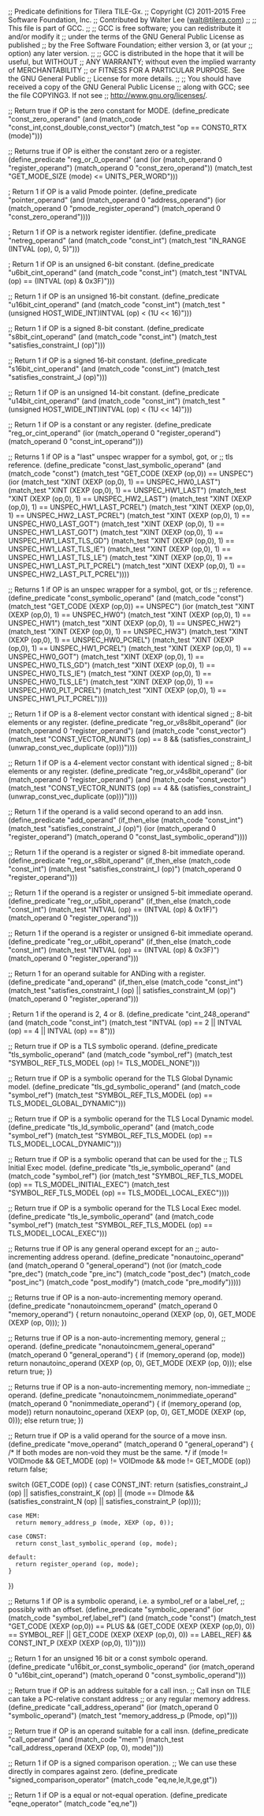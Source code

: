 ;; Predicate definitions for Tilera TILE-Gx.
;; Copyright (C) 2011-2015 Free Software Foundation, Inc.
;; Contributed by Walter Lee (walt@tilera.com)
;;
;; This file is part of GCC.
;;
;; GCC is free software; you can redistribute it and/or modify it
;; under the terms of the GNU General Public License as published
;; by the Free Software Foundation; either version 3, or (at your
;; option) any later version.
;;
;; GCC is distributed in the hope that it will be useful, but WITHOUT
;; ANY WARRANTY; without even the implied warranty of MERCHANTABILITY
;; or FITNESS FOR A PARTICULAR PURPOSE.  See the GNU General Public
;; License for more details.
;;
;; You should have received a copy of the GNU General Public License
;; along with GCC; see the file COPYING3.  If not see
;; <http://www.gnu.org/licenses/>.

;; Return true if OP is the zero constant for MODE.
(define_predicate "const_zero_operand"
  (and (match_code "const_int,const_double,const_vector")
       (match_test "op == CONST0_RTX (mode)")))

;; Returns true if OP is either the constant zero or a register.
(define_predicate "reg_or_0_operand"
  (and (ior (match_operand 0 "register_operand")
	    (match_operand 0 "const_zero_operand"))
       (match_test "GET_MODE_SIZE (mode) <= UNITS_PER_WORD")))

; Return 1 if OP is a valid Pmode pointer.
(define_predicate "pointer_operand"
  (and (match_operand 0 "address_operand")
       (ior (match_operand 0 "pmode_register_operand")
	    (match_operand 0 "const_zero_operand"))))

; Return 1 if OP is a network register identifier.
(define_predicate "netreg_operand"
  (and (match_code "const_int")
       (match_test "IN_RANGE (INTVAL (op), 0, 5)")))

; Return 1 if OP is an unsigned 6-bit constant.
(define_predicate "u6bit_cint_operand"
  (and (match_code "const_int")
       (match_test "INTVAL (op) == (INTVAL (op) & 0x3F)")))

;; Return 1 if OP is an unsigned 16-bit constant.
(define_predicate "u16bit_cint_operand"
  (and (match_code "const_int")
       (match_test "(unsigned HOST_WIDE_INT)INTVAL (op) < (1U << 16)")))

;; Return 1 if OP is a signed 8-bit constant.
(define_predicate "s8bit_cint_operand"
  (and (match_code "const_int")
       (match_test "satisfies_constraint_I (op)")))

;; Return 1 if OP is a signed 16-bit constant.
(define_predicate "s16bit_cint_operand"
  (and (match_code "const_int")
       (match_test "satisfies_constraint_J (op)")))

;; Return 1 if OP is an unsigned 14-bit constant.
(define_predicate "u14bit_cint_operand"
  (and (match_code "const_int")
       (match_test "(unsigned HOST_WIDE_INT)INTVAL (op) < (1U << 14)")))

;; Return 1 if OP is a constant or any register.
(define_predicate "reg_or_cint_operand"
  (ior (match_operand 0 "register_operand")
       (match_operand 0 "const_int_operand")))

;; Returns 1 if OP is a "last" unspec wrapper for a symbol, got, or
;; tls reference.
(define_predicate "const_last_symbolic_operand"
  (and (match_code "const")
       (match_test "GET_CODE (XEXP (op,0)) == UNSPEC")
       (ior (match_test "XINT (XEXP (op,0), 1) == UNSPEC_HW0_LAST")
	    (match_test "XINT (XEXP (op,0), 1) == UNSPEC_HW1_LAST")
	    (match_test "XINT (XEXP (op,0), 1) == UNSPEC_HW2_LAST")
	    (match_test "XINT (XEXP (op,0), 1) == UNSPEC_HW1_LAST_PCREL")
	    (match_test "XINT (XEXP (op,0), 1) == UNSPEC_HW2_LAST_PCREL")
	    (match_test "XINT (XEXP (op,0), 1) == UNSPEC_HW0_LAST_GOT")
	    (match_test "XINT (XEXP (op,0), 1) == UNSPEC_HW1_LAST_GOT")
	    (match_test "XINT (XEXP (op,0), 1) == UNSPEC_HW1_LAST_TLS_GD")
	    (match_test "XINT (XEXP (op,0), 1) == UNSPEC_HW1_LAST_TLS_IE")
	    (match_test "XINT (XEXP (op,0), 1) == UNSPEC_HW1_LAST_TLS_LE")
	    (match_test "XINT (XEXP (op,0), 1) == UNSPEC_HW1_LAST_PLT_PCREL")
	    (match_test "XINT (XEXP (op,0), 1) == UNSPEC_HW2_LAST_PLT_PCREL"))))

;; Returns 1 if OP is an unspec wrapper for a symbol, got, or tls
;; reference.
(define_predicate "const_symbolic_operand"
  (and (match_code "const")
       (match_test "GET_CODE (XEXP (op,0)) == UNSPEC")
       (ior (match_test "XINT (XEXP (op,0), 1) == UNSPEC_HW0")
	    (match_test "XINT (XEXP (op,0), 1) == UNSPEC_HW1")
	    (match_test "XINT (XEXP (op,0), 1) == UNSPEC_HW2")
	    (match_test "XINT (XEXP (op,0), 1) == UNSPEC_HW3")
	    (match_test "XINT (XEXP (op,0), 1) == UNSPEC_HW0_PCREL")
	    (match_test "XINT (XEXP (op,0), 1) == UNSPEC_HW1_PCREL")
	    (match_test "XINT (XEXP (op,0), 1) == UNSPEC_HW0_GOT")
	    (match_test "XINT (XEXP (op,0), 1) == UNSPEC_HW0_TLS_GD")
	    (match_test "XINT (XEXP (op,0), 1) == UNSPEC_HW0_TLS_IE")
	    (match_test "XINT (XEXP (op,0), 1) == UNSPEC_HW0_TLS_LE")
	    (match_test "XINT (XEXP (op,0), 1) == UNSPEC_HW0_PLT_PCREL")
	    (match_test "XINT (XEXP (op,0), 1) == UNSPEC_HW1_PLT_PCREL"))))

;; Return 1 if OP is a 8-element vector constant with identical signed
;; 8-bit elements or any register.
(define_predicate "reg_or_v8s8bit_operand"
  (ior (match_operand 0 "register_operand")
       (and (match_code "const_vector")
	    (match_test "CONST_VECTOR_NUNITS (op) == 8
                         && (satisfies_constraint_I
			     (unwrap_const_vec_duplicate (op)))"))))

;; Return 1 if OP is a 4-element vector constant with identical signed
;; 8-bit elements or any register.
(define_predicate "reg_or_v4s8bit_operand"
  (ior (match_operand 0 "register_operand")
       (and (match_code "const_vector")
	    (match_test "CONST_VECTOR_NUNITS (op) == 4
                         && (satisfies_constraint_I
			     (unwrap_const_vec_duplicate (op)))"))))

;; Return 1 if the operand is a valid second operand to an add insn.
(define_predicate "add_operand"
  (if_then_else (match_code "const_int")
    (match_test "satisfies_constraint_J (op)")
    (ior (match_operand 0 "register_operand")
	 (match_operand 0 "const_last_symbolic_operand"))))

;; Return 1 if the operand is a register or signed 8-bit immediate operand.
(define_predicate "reg_or_s8bit_operand"
  (if_then_else (match_code "const_int")
    (match_test "satisfies_constraint_I (op)")
    (match_operand 0 "register_operand")))

;; Return 1 if the operand is a register or unsigned 5-bit immediate operand.
(define_predicate "reg_or_u5bit_operand"
  (if_then_else (match_code "const_int")
    (match_test "INTVAL (op) == (INTVAL (op) & 0x1F)")
    (match_operand 0 "register_operand")))

;; Return 1 if the operand is a register or unsigned 6-bit immediate operand.
(define_predicate "reg_or_u6bit_operand"
  (if_then_else (match_code "const_int")
    (match_test "INTVAL (op) == (INTVAL (op) & 0x3F)")
    (match_operand 0 "register_operand")))

;; Return 1 for an operand suitable for ANDing with a register.
(define_predicate "and_operand"
  (if_then_else (match_code "const_int")
    (match_test "satisfies_constraint_I (op) || satisfies_constraint_M (op)")
    (match_operand 0 "register_operand")))

; Return 1 if the operand is 2, 4 or 8.
(define_predicate "cint_248_operand"
  (and (match_code "const_int")
       (match_test
        "INTVAL (op) == 2 || INTVAL (op) == 4 || INTVAL (op) == 8")))

;; Return true if OP is a TLS symbolic operand.
(define_predicate "tls_symbolic_operand"
  (and (match_code "symbol_ref")
       (match_test "SYMBOL_REF_TLS_MODEL (op) !=  TLS_MODEL_NONE")))

;; Return true if OP is a symbolic operand for the TLS Global Dynamic model.
(define_predicate "tls_gd_symbolic_operand"
  (and (match_code "symbol_ref")
       (match_test "SYMBOL_REF_TLS_MODEL (op) == TLS_MODEL_GLOBAL_DYNAMIC")))

;; Return true if OP is a symbolic operand for the TLS Local Dynamic model.
(define_predicate "tls_ld_symbolic_operand"
  (and (match_code "symbol_ref")
       (match_test "SYMBOL_REF_TLS_MODEL (op) == TLS_MODEL_LOCAL_DYNAMIC")))

;; Return true if OP is a symbolic operand that can be used for the
;; TLS Initial Exec model.
(define_predicate "tls_ie_symbolic_operand"
  (and (match_code "symbol_ref")
       (ior (match_test "SYMBOL_REF_TLS_MODEL (op) == TLS_MODEL_INITIAL_EXEC")
            (match_test "SYMBOL_REF_TLS_MODEL (op) == TLS_MODEL_LOCAL_EXEC"))))

;; Return true if OP is a symbolic operand for the TLS Local Exec model.
(define_predicate "tls_le_symbolic_operand"
  (and (match_code "symbol_ref")
       (match_test "SYMBOL_REF_TLS_MODEL (op) == TLS_MODEL_LOCAL_EXEC")))

;; Returns true if OP is any general operand except for an
;; auto-incrementing address operand.
(define_predicate "nonautoinc_operand"
  (and (match_operand 0 "general_operand")
       (not (ior (match_code "pre_dec") (match_code "pre_inc")
		 (match_code "post_dec") (match_code "post_inc")
		 (match_code "post_modify") (match_code "pre_modify")))))
 
;; Returns true if OP is a non-auto-incrementing memory operand.
(define_predicate "nonautoincmem_operand"
  (match_operand 0 "memory_operand")
{
  return nonautoinc_operand (XEXP (op, 0), GET_MODE (XEXP (op, 0)));
})

;; Returns true if OP is a non-auto-incrementing memory, general
;; operand.
(define_predicate "nonautoincmem_general_operand"
  (match_operand 0 "general_operand")
{
  if (memory_operand (op, mode))
    return nonautoinc_operand (XEXP (op, 0), GET_MODE (XEXP (op, 0)));
  else
    return true;
})
 
;; Returns true if OP is a non-auto-incrementing memory, non-immediate
;; operand.
(define_predicate "nonautoincmem_nonimmediate_operand"
  (match_operand 0 "nonimmediate_operand")
{
  if (memory_operand (op, mode))
    return nonautoinc_operand (XEXP (op, 0), GET_MODE (XEXP (op, 0)));
  else
    return true;
})
 
;; Return true if OP is a valid operand for the source of a move insn.
(define_predicate "move_operand"
  (match_operand 0 "general_operand")
{
  /* If both modes are non-void they must be the same.  */
  if (mode != VOIDmode && GET_MODE (op) != VOIDmode && mode != GET_MODE (op))
    return false;

  switch (GET_CODE (op))
    {
    case CONST_INT:
      return (satisfies_constraint_J (op)
              || satisfies_constraint_K (op)
              || (mode == DImode &&
                  (satisfies_constraint_N (op)
                   || satisfies_constraint_P (op))));

    case MEM:
      return memory_address_p (mode, XEXP (op, 0));

    case CONST:
      return const_last_symbolic_operand (op, mode);

    default:
      return register_operand (op, mode);
    }
})

;; Returns 1 if OP is a symbolic operand, i.e. a symbol_ref or a label_ref,
;; possibly with an offset.
(define_predicate "symbolic_operand"
  (ior (match_code "symbol_ref,label_ref")
       (and (match_code "const")
	    (match_test "GET_CODE (XEXP (op,0)) == PLUS
			 && (GET_CODE (XEXP (XEXP (op,0), 0)) == SYMBOL_REF
			     || GET_CODE (XEXP (XEXP (op,0), 0)) == LABEL_REF)
			 && CONST_INT_P (XEXP (XEXP (op,0), 1))"))))

;; Return 1 for an unsigned 16 bit or a const symbolc operand.
(define_predicate "u16bit_or_const_symbolic_operand"
  (ior (match_operand 0 "u16bit_cint_operand")
       (match_operand 0 "const_symbolic_operand")))

;; Return true if OP is an address suitable for a call insn.
;; Call insn on TILE can take a PC-relative constant address
;; or any regular memory address.
(define_predicate "call_address_operand"
  (ior (match_operand 0 "symbolic_operand")
       (match_test "memory_address_p (Pmode, op)")))

;; Return true if OP is an operand suitable for a call insn.
(define_predicate "call_operand"
  (and (match_code "mem")
       (match_test "call_address_operand (XEXP (op, 0), mode)")))

;; Return 1 if OP is a signed comparison operation.
;; We can use these directly in compares against zero.
(define_predicate "signed_comparison_operator"
  (match_code "eq,ne,le,lt,ge,gt"))

;; Return 1 if OP is a equal or not-equal operation.
(define_predicate "eqne_operator"
  (match_code "eq,ne"))
